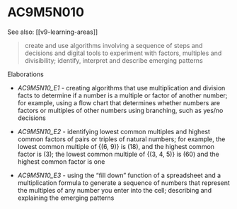 
# AC9M5N010 

See also: [[v9-learning-areas]]

> create and use algorithms involving a sequence of steps and decisions and digital tools to experiment with factors, multiples and divisibility; identify, interpret and describe emerging patterns

Elaborations


- _AC9M5N10_E1_ - creating algorithms that use multiplication and division facts to determine if a number is a multiple or factor of another number; for example, using a flow chart that determines whether numbers are factors or multiples of other numbers using branching, such as yes/no decisions

- _AC9M5N10_E2_ - identifying lowest common multiples and highest common factors of pairs or triples of natural numbers; for example, the lowest common multiple of {\(6, 9\)} is \(18\), and the highest common factor is \(3\); the lowest common multiple of {\(3, 4, 5\)} is \(60\) and the highest common factor is one

- _AC9M5N10_E3_ - using the “fill down” function of a spreadsheet and a multiplication formula to generate a sequence of numbers that represent the multiples of any number you enter into the cell; describing and explaining the emerging patterns

